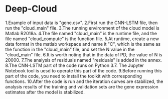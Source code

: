 # Deep-Cloud
1.Example of input data is "gene.csv".
2.First run the CNN-LSTM file, then run the "cloud_main" file.
3.The running environment of the cloud model is Matlab R2018a.
4.The file named "cloud_main" is the runtime file, and the file named "cloud_compute"  is the function file.
5.At runtime, create a new data format in the matlab workspace and name it "C", which is the same as the function in the "cloud_main" file, and set the N value in the "cloud_main" file. 
6.It is worth noting that in the data of PD, the value of N is 20000.
7.The analysis of residuals named "residuals" is added in the annex.
8.The CNN-LSTM part of the code runs on Python 3.7. The Jupyter Notebook tool is uesd to operate this part of the code.
9.Before running this part of the code, you need to install the toolkit with corresponding functions. 
10.After the code is run and the iteration curves are stabilized, the analysis results of the training and validation sets are the gene expression estimates after the model is stabilized.

